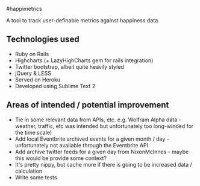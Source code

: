 #happimetrics

A tool to track user-definable metrics against happiness data.

## Technologies used

- Ruby on Rails
- Highcharts (+ LazyHighCharts gem for rails integration)
- Twitter bootstrap, albeit quite heavily styled
- jQuery & LESS
- Served on Heroku
- Developed using Sublime Text 2

## Areas of intended / potential improvement

- Tie in some relevant data from APIs, etc. e.g. Wolfram Alpha data - weather, traffic, etc was intended but unfortunately too long-winded for the time scale)
- Add local Eventbrite archived events for a given month / day - unfortunately not available through the Eventbrite API
- Add archive twitter feeds for a given day from NixonMcInnes - maybe this would be provide some context?
- It's pretty nippy, but cache more if there is going to be increased data / calculation
- Write some tests